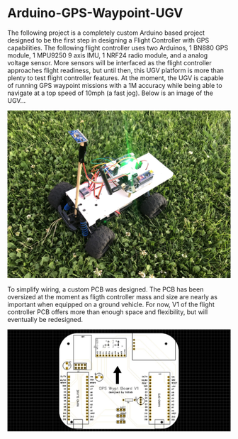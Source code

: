 # Arduino-GPS-Waypoint-UGV

The following project is a completely custom Arduino based project designed to be the first step in designing a Flight Controller with GPS capabilities. The following flight controller uses two Arduinos, 1 BN880 GPS module, 1 MPU9250 9 axis IMU, 1 NRF24 radio module, and a analog voltage sensor. More sensors will be interfaced as the flight controller approaches flight readiness, but until then, this UGV platform is more than plenty to test flight controller features. At the moment, the UGV is capable of running GPS waypoint missions with a 1M accuracy while being able to navigate at a top speed of 10mph (a fast jog). Below is an image of the UGV...

![UGV](https://github.com/nchennoju/Arduino-GPS-Waypoint-UGV/blob/master/Images/IMG_3642.jpg)


To simplify wiring, a custom PCB was designed. The PCB has been oversized at the moment as fligth controller mass and size are nearly as important when equipped on a ground vehicle. For now, V1 of the flight controller PCB offers more than enough space and flexibility, but will eventually be redesigned.

![PCB](https://github.com/nchennoju/Arduino-GPS-Waypoint-UGV/blob/master/Images/Screenshot%202021-05-14%20115919.jpg)
